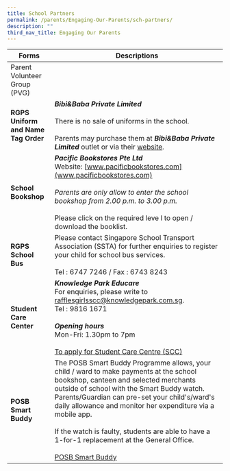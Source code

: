 ```yaml
---
title: School Partners
permalink: /parents/Engaging-Our-Parents/sch-partners/
description: ""
third_nav_title: Engaging Our Parents
---
```

| Forms    | Descriptions |
| -------- | ------------- |
|Parent Volunteer  Group (PVG)
| **RGPS Uniform and Name Tag Order** |***Bibi&Baba Private Limited***<br><br> There is no sale of uniforms in the school. <br><br>Parents may purchase them at ***Bibi&Baba Private Limited*** outlet or via their [website](https://www.schooluniforms.sg/raffles-girls-primary-school).|
| **School Bookshop** | ***Pacific Bookstores Pte Ltd***<br>Website: [www.pacificbookstores.com](www.pacificbookstores.com)<br><br>*Parents are only allow to enter the school bookshop from 2.00 p.m. to 3.00 p.m.*<br><br>Please click on the required leve l to open / download the booklist.|
|**RGPS School Bus**|Please contact Singapore School Transport Association (SSTA) for further enquiries to register your child for school bus services.<br><br>Tel : 6747 7246 / Fax : 6743 8243|
|**Student Care Center**| ***Knowledge Park Educare***<br>For enquiries, please write to rafflesgirlsscc@knowledgepark.com.sg.<br>Tel : 9816 1671<br><br>***Opening hours***<br>Mon-Fri: 1.30pm to 7pm <br><br>[To apply for Student Care Centre (SCC)](http://www.knowledgepark.com.sg/rafflesgirlsscc)|
|**POSB Smart Buddy**| The POSB Smart Buddy Programme allows, your child / ward to make payments at the school bookshop, canteen and selected merchants outside of school with the Smart Buddy watch. Parents/Guardian can pre-set your child's/ward's daily allowance and monitor her expenditure via a mobile app.<br><br>If the watch is faulty, students are able to have a 1-for-1 replacement at the General Office.<br><br>[POSB Smart Buddy](http://www.posb.com.sg/sb-schools)|